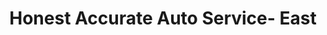 ---
title: "Honest Accurate Auto Service- East"
url: /colorado-springs/honest-accurate-auto-service-east/
shop: Autowerkstatt
---